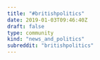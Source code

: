 ```yaml
---
title: "#britishpolitics"
date: 2019-01-03T09:46:40Z
draft: false
type: community
kind: "news_and_politics"
subreddit: "britishpolitics"
---
```

